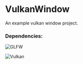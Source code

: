 # VulkanWindow
An example vulkan window project.

### Dependencies:
![GLFW](https://www.glfw.org/)

![Vulkan](https://vulkan.lunarg.com)
